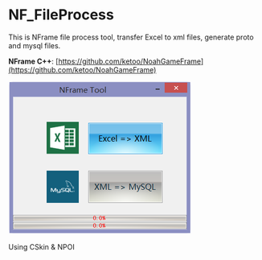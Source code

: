 # NF_FileProcess
This is NFrame file process tool, transfer Excel to xml files, generate proto and mysql files.

**NFrame C++**: [https://github.com/ketoo/NoahGameFrame](https://github.com/ketoo/NoahGameFrame)

![FileProcess screenshot](https://github.com/NFGameTeam/NFTools/blob/master/NFFileProcess/FileProcess.png)

Using CSkin & NPOI
